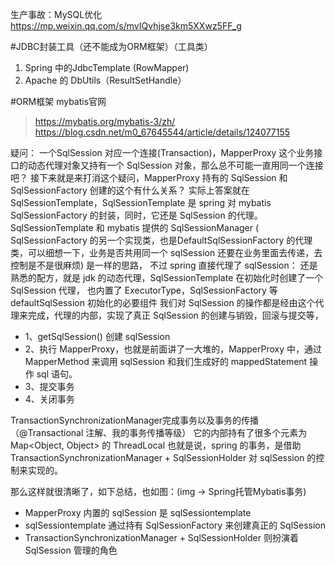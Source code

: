 生产事故：MySQL优化
https://mp.weixin.qq.com/s/mvIQvhjse3km5XXwz5FF_g


#JDBC封装工具（还不能成为ORM框架）（工具类）
1. Spring 中的JdbcTemplate (RowMapper)
2. Apache 的 DbUtils（ResultSetHandle）

#ORM框架
mybatis官网
> https://mybatis.org/mybatis-3/zh/
https://blog.csdn.net/m0_67645544/article/details/124077155

疑问：
一个SqlSession 对应一个连接(Transaction)，MapperProxy 这个业务接口的动态代理对象又持有一个 SqlSession 对象，那么总不可能一直用同一个连接吧？
接下来就是来打消这个疑问，MapperProxy 持有的 SqlSession 和 SqlSessionFactory 创建的这个有什么关系？
实际上答案就在 SqlSessionTemplate，SqlSessionTemplate 是 spring 对 mybatis SqlSessionFactory 的封装，同时，它还是 SqlSession 的代理。
SqlSessionTemplate 和 mybatis 提供的 SqlSessionManager
( SqlSessionFactory 的另一个实现类，也是DefaultSqlSessionFactory 的代理类，可以细想一下，业务是否共用同一个 sqlSession 还要在业务里面去传递，去控制是不是很麻烦) 
是一样的思路，
不过 spring 直接代理了 sqlSession：
还是熟悉的配方，就是 jdk 的动态代理，SqlSessionTemplate 在初始化时创建了一个 SqlSession 代理，
也内置了 ExecutorType，SqlSessionFactory 等 defaultSqlSession 初始化的必要组件
我们对 SqlSession 的操作都是经由这个代理来完成，代理的内部，实现了真正 SqlSession 的创建与销毁，回滚与提交等，
+ 1、getSqlSession() 创建 sqlSession
+ 2、执行 MapperProxy，也就是前面讲了一大堆的，MapperProxy 中，通过 MapperMethod 来调用 sqlSession 和我们生成好的 mappedStatement 操作 sql 语句。
+ 3、提交事务
+ 4、关闭事务

TransactionSynchronizationManager完成事务以及事务的传播（@Transactional 注解、我的事务传播等级）
它的内部持有了很多个元素为 Map<Object, Object> 的 ThreadLocal
也就是说，spring 的事务，是借助 
TransactionSynchronizationManager + SqlSessionHolder 对 sqlSession 的控制来实现的。

那么这样就很清晰了，如下总结，也如图：(img -> Spring托管Mybatis事务)

+ MapperProxy 内置的 sqlSession 是 sqlSessiontemplate
+ sqlSessiontemplate 通过持有 SqlSessionFactory 来创建真正的 SqlSession
+ TransactionSynchronizationManager + SqlSessionHolder 则扮演着 SqlSession 管理的角色














